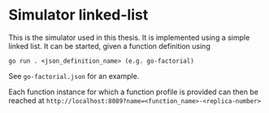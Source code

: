 
# Simulator linked-list
This is the simulator used in this thesis. It is implemented using a simple linked list. It can be started, given a function definition using
```
go run . <json_definition_name> (e.g. go-factorial)
```

See `go-factorial.json` for an example.

Each function instance for which a function profile is provided can then be reached at `http://localhost:8089?name=<function_name>-<replica-number>`